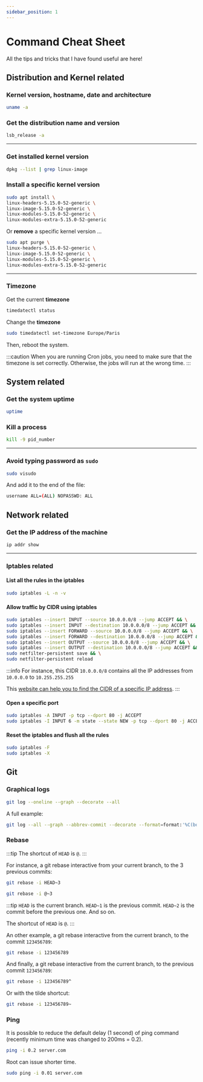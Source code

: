 ```yaml
---
sidebar_position: 1
---
```


# Command Cheat Sheet

All the tips and tricks that I have found useful are here!

## Distribution and Kernel related

### Kernel version, hostname, date and architecture

```bash
uname -a
```

### Get the distribution name and version

```bash
lsb_release -a
```

---

### Get installed kernel version

```bash
dpkg --list | grep linux-image
```

### Install a specific kernel version

```bash
sudo apt install \
linux-headers-5.15.0-52-generic \
linux-image-5.15.0-52-generic \
linux-modules-5.15.0-52-generic \
linux-modules-extra-5.15.0-52-generic
```

Or **remove** a specific kernel version ...

```bash
sudo apt purge \
linux-headers-5.15.0-52-generic \
linux-image-5.15.0-52-generic \
linux-modules-5.15.0-52-generic \
linux-modules-extra-5.15.0-52-generic
```

---

### Timezone

Get the current **timezone**

```bash
timedatectl status
```

Change the **timezone**

```bash
sudo timedatectl set-timezone Europe/Paris
```

Then, reboot the system.

:::caution
When you are running Cron jobs, you need to make sure that the timezone is set correctly. Otherwise, the jobs will run at the wrong time.
:::

## System related

### Get the system uptime

```bash
uptime
```

### Kill a process

```bash
kill -9 pid_number
```

---

### Avoid typing password as **`sudo`**

```bash
sudo visudo
```

And add it to the end of the file:

```bash
username ALL=(ALL) NOPASSWD: ALL
```

## Network related

### Get the IP address of the machine

```bash
ip addr show
```

---

### Iptables related

#### List all the rules in the iptables

```bash
sudo iptables -L -n -v
```

#### Allow traffic by CIDR using iptables

```bash
sudo iptables --insert INPUT --source 10.0.0.0/8 --jump ACCEPT && \
sudo iptables --insert INPUT --destination 10.0.0.0/8 --jump ACCEPT && \
sudo iptables --insert FORWARD --source 10.0.0.0/8 --jump ACCEPT && \
sudo iptables --insert FORWARD --destination 10.0.0.0/8 --jump ACCEPT && \
sudo iptables --insert OUTPUT --source 10.0.0.0/8 --jump ACCEPT && \
sudo iptables --insert OUTPUT --destination 10.0.0.0/8 --jump ACCEPT && \
sudo netfilter-persistent save && \
sudo netfilter-persistent reload
```

:::info
For instance, this CIDR `10.0.0.0/8` contains all the IP addresses from `10.0.0.0` to `10.255.255.255`

This [website can help you to find the CIDR of a specific IP address](https://www.ipaddressguide.com/cidr).
:::

#### Open a specific port

```bash
sudo iptables -A INPUT -p tcp --dport 80 -j ACCEPT
sudo iptables -I INPUT 6 -m state --state NEW -p tcp --dport 80 -j ACCEPT
```

#### Reset the iptables and flush all the rules

```bash
sudo iptables -F
sudo iptables -X
```

## Git

### Graphical logs

```bash
git log --oneline --graph --decorate --all
```

A full example:

```bash
git log --all --graph --abbrev-commit --decorate --format=format:'%C(bold blue)%h%C(reset) - %C(bold cyan)%aD%C(reset) %C(bold green)(%ar)%C(reset)%C(bold yellow)%d%C(reset)%n''%s%C(reset) %C(dim)- %an%C(reset)'
```

### Rebase

:::tip
The shortcut of `HEAD` is `@`.
:::

For instance, a git rebase interactive from your current branch, to the 3 previous commits:

```bash
git rebase -i HEAD~3
```

```bash
git rebase -i @~3
```

:::tip
`HEAD` is the current branch. `HEAD~1` is the previous commit. `HEAD~2` is the commit before the previous one. And so on.

The shortcut of `HEAD` is `@`.
:::

An other example, a git rebase interactive from the current branch, to the commit `123456789`:

```bash
git rebase -i 123456789
```

And finally, a git rebase interactive from the current branch, to the previous commit `123456789`:

```bash
git rebase -i 123456789^
```

Or with the tilde shortcut:

```bash
git rebase -i 123456789~
```

### Ping

It is possible to reduce the default delay (1 second) of ping command (recently minimum time was changed to 200ms = 0.2).

```bash
ping -i 0.2 server.com
```

Root can issue shorter time.

```bash
sudo ping -i 0.01 server.com
```
